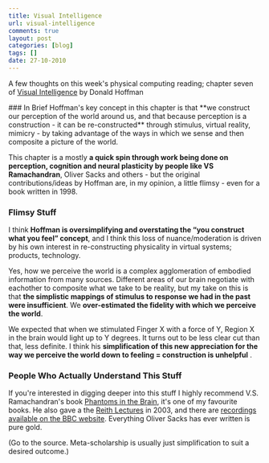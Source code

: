 ```yaml
---
title: Visual Intelligence
url: visual-intelligence
comments: true
layout: post
categories: [blog]
tags: []
date: 27-10-2010
---
```

<p class="intro">A few thoughts on this week's physical computing reading; chapter seven of <a href="http://www.amazon.com/Visual-Intelligence-How-Create-What/dp/0393319679/" title="Visual Intelligence">Visual Intelligence</a> by Donald Hoffman</p>
### In Brief
Hoffman's key concept in this chapter is that **we construct our perception of the world around us, and that because perception is a construction - it can be re-constructed** through stimulus, virtual reality, mimicry - by taking advantage of the ways in which we sense and then composite a picture of the world. 

This chapter is a mostly **a quick spin through work being done on perception, cognition and neural plasticity by people like VS Ramachandran**, Oliver Sacks and others - but the original contributions/ideas by Hoffman are, in my opinion, a little flimsy - even for a book written in 1998. 

### Flimsy Stuff
I think **Hoffman is oversimplifying and overstating the &#8220;you construct what you feel&#8221; concept**, and I think this loss of nuance/moderation is driven by his own interest in re-constructing physicality in virtual systems; products, technology.

Yes, how we perceive the world is a complex agglomeration of embodied information from many sources. Different areas of our brain negotiate with eachother to composite what we take to be reality, but my take on this is that **the simplistic mappings of stimulus to response we had in the past were insufficient**. We **over-estimated the fidelity with which we perceive the world**. 

We expected that when we stimulated Finger X with a force of Y, Region X in the brain would light up to Y degrees. It turns out to be less clear cut than that, less definite. I think his **simplification of this new appreciation for the way we perceive the world down to feeling = construction is unhelpful** .

### People Who Actually Understand This Stuff
If you're interested in digging deeper into this stuff I highly recommend V.S. Ramachandran's book <a href="http://www.amazon.com/Phantoms-Brain-Probing-Mysteries-Human/dp/0688172172" title="Phantoms in the Brain">Phantoms in the Brain</a>, it's one of my favourite books. He also gave a the <a href="http://www.bbc.co.uk/radio4/reith2003/" title="Reith Lectures">Reith Lectures</a> in 2003, and there are <a href="http://www.bbc.co.uk/radio4/reith2003/" title="recordings available on the BBC website">recordings available on the BBC website</a>. Everything Oliver Sacks has ever written is pure gold.

(Go to the source. Meta-scholarship is usually just simplification to suit a desired outcome.)

